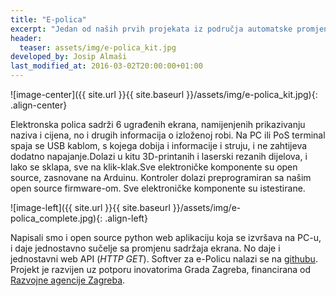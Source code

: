 ```yaml
---
title: "E-polica"
excerpt: "Jedan od naših prvih projekata iz područja automatske promjene naziva i cijene robe u maloprodaji"
header:
  teaser: assets/img/e-polica_kit.jpg
developed_by: Josip Almaši
last_modified_at: 2016-03-02T20:00:00+01:00
---
```


![image-center]({{ site.url }}{{ site.baseurl }}/assets/img/e-polica_kit.jpg){: .align-center}

Elektronska polica sadrži 6 ugrađenih ekrana, namijenjenih prikazivanju naziva i cijena, no i drugih informacija o izloženoj robi. Na PC ili PoS terminal spaja se USB kablom, s kojega dobija i informacije i struju, i ne zahtijeva dodatno napajanje.Dolazi u kitu 3D-printanih i laserski rezanih dijelova, i lako se sklapa, sve na klik-klak.Sve elektroničke komponente su open source, zasnovane na Arduinu. Kontroler dolazi preprogramiran sa našim open source firmware-om. Sve elektroničke komponente su istestirane.

![image-left]({{ site.url }}{{ site.baseurl }}/assets/img/e-polica_complete.jpg){: .align-left}

Napisali smo i open source python web aplikaciju koja se izvršava na PC-u, i daje jednostavno sučelje sa promjenu sadržaja ekrana. No daje i jednostavni web API (*HTTP GET*). Softver za e-Policu nalazi se na [githubu](https://github.com/mikrotron-zg/shelfduino). Projekt je razvijen uz potporu inovatorima Grada Zagreba, financirana od [Razvojne agencije Zagreba](https://www.razvojnaagencijazagreb.hr/).